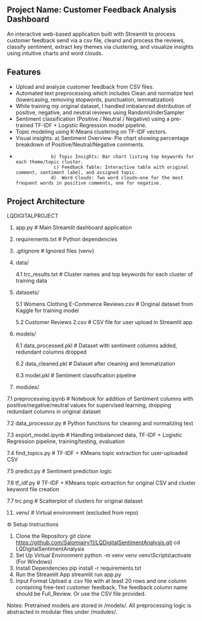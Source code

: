 ## Project Name: Customer Feedback Analysis Dashboard

An interactive web-based application built with Streamlit to process customer feedback send via a csv file, cleand and process the reviews, classify sentiment, extract key themes via clustering, and visualize insights using intuitive charts and word clouds.

## Features

- Upload and analyze customer feedback from CSV files.
- Automated text preprocessing which includes Clean and normalize text (lowercasing, removing stopwords, punctuation, lemmatization)
- While training  my original dataset, I handled imbalanced distribution of positive, negative, and neutral reviews using RandomUnderSampler
- Sentiment classification (Positive / Neutral / Negative) using a pre-trained TF-IDF + Logistic Regression model pipeline. 
- Topic modeling using K-Means clustering on TF-IDF vectors.
- Visual insights: a) Sentiment Overview: Pie chart showing percentage breakdown of Positive/Neutral/Negative comments.
-                  b) Topic Insights: Bar chart listing top keywords for each theme/topic cluster.
                    c) Feedback Table: Interactive table with original comment, sentiment label, and assigned topic.
                   d)  Word Clouds: Two word clouds—one for the most frequent words in positive comments, one for negative.
               
## Project Architecture

LQDIGITALPROJECT
1. app.py                         # Main Streamlit dashboard application
2. requirements.txt               # Python dependencies
3. .gitignore                    # Ignored files (venv)

4. data/

    4.1 trc_results.txt           # Cluster names and top keywords for each cluster of training data

6. datasets/

    5.1 Womens Clothing E-Commerce Reviews.csv    # Original dataset from Kaggle for training model

    5.2 Customer Reviews 2.csv                    # CSV file for user upload in Streamlit app

8. models/

    6.1 data_processed.pkl        # Dataset with sentiment columns added, redundant columns dropped

    6.2 data_cleaned.pkl          # Dataset after cleaning and lemmatization

    6.3 model.pkl                 # Sentiment classification pipeline

10. modules/
  
   7.1 preprocessing.ipynb       # Notebook for addition of Sentiment columns with positive/negative/neutral values for supervised learning, dropping redundant columns in original dataset
   
   7.2 data_processor.py         # Python functions for cleaning and normalizing text
   
   7.3 export_model.ipynb        # Handling imbalanced data, TF-IDF + Logistic Regression pipeline, training/testing, evaluation
   
   7.4 find_topics.py            # TF-IDF + KMeans topic extraction for user-uploaded CSV
  
   7.5 predict.py                # Sentiment prediction logic
   
   7.6 tf_idf.py                 # TF-IDF + KMeans topic extraction for original CSV and cluster keyword file creation
   
   7.7 trc.png                   # Scatterplot of clusters for original dataset

11. venv/                         # Virtual environment (excluded from repo)


⚙️ Setup Instructions
1. Clone the Repository
  git clone  https://github.com/Salomiairy11/LQDigitalSentimentAnalysis.git
  cd LQDigitalSentimentAnalysis
2. Set Up Virtual Environment
  python -m venv venv
  venv\Scripts\activate (For Windows)
3. Install Dependencies
  pip install -r requirements.txt
4. Run the Streamlit App
  streamlit run app.py
5. Input Format
Upload a .csv file with at least 20 rows and one column containing free-text customer feedback, The feedback column name should be Full_Review. Or use the CSV file provided.

Notes: 
Pretrained models are stored in /models/.
All preprocessing logic is abstracted in modular files under /modules/.

